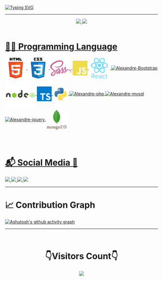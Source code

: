 
<link rel="stylesheet" href="https://cdn.jsdelivr.net/gh/devicons/devicon@v2.14.0/devicon.min.css">

[![Typing SVG](https://readme-typing-svg.herokuapp.com/?color=A9A9A9&size=35&center=true&vCenter=true&width=1000&lines=HELLO,+My+name+is+Alexandre+Novaes;I'm+22+years+old;I'm+from+Brazil;Graduated+Systems+Analysis+and+Development+;Be+Welcome!+:%29)](https://git.io/typing-svg)

<hr/>

<div align="center">
  <a href="https://github.com/alexandr30novaes">
  <img height="180em" src="https://github-readme-stats.vercel.app/api?username=alexandr30novaes&show_icons=true&theme=dark&include_all_commits=true&count_private=true"/>
  <img height="180em" src="https://github-readme-stats.vercel.app/api/top-langs/?username=alexandr30novaes&layout=compact&langs_count=7&theme=dark"/>
</div>
  
<div style="display: inline_block"><br>
  <h1> 👨‍💻 Programming Language </h1>
  <img align="center" alt="Alexandre-HTML" height="70" width="70" src="https://github.com/devicons/devicon/blob/master/icons/html5/html5-original-wordmark.svg">
  <img align="center" alt="Alexandre-CSS" height="70" width="70" src="https://github.com/devicons/devicon/blob/master/icons/css3/css3-original-wordmark.svg">
  <img align="center" alt="Alexandre-SASS" height="70" width="70" src="https://github.com/devicons/devicon/blob/master/icons/sass/sass-original.svg">
  <img align="center" alt="Alexandre-Js" height="50" width="50" src="https://raw.githubusercontent.com/devicons/devicon/master/icons/javascript/javascript-plain.svg">
  <img align="center" alt="Alexandre-React" height="70" width="70" src="https://github.com/devicons/devicon/blob/master/icons/react/react-original-wordmark.svg">
  <img align="center" alt="Alexandre-Bootstrap" height="70" width="70" src="https://cdn.jsdelivr.net/gh/devicons/devicon/icons/bootstrap/bootstrap-original.svg" />
  
  <img align="center" alt="Alexandre-Nodejs" height="100" width="100" src="https://github.com/devicons/devicon/blob/master/icons/nodejs/nodejs-original-wordmark.svg">
  <img align="center" alt="Alexandre-Ts" height="50" width="50" src="https://raw.githubusercontent.com/devicons/devicon/master/icons/typescript/typescript-plain.svg">
 
  
  <img align="center" alt="Alexandre-Python" height="50" width="50" src="https://raw.githubusercontent.com/devicons/devicon/master/icons/python/python-original.svg">
  
  <img align="center" alt="Alexandre-php" height="50" width="50" src="https://cdn.jsdelivr.net/gh/devicons/devicon/icons/php/php-original.svg" />
  <img align="center" alt="Alexandre-mysql" height="50" width="50" src="https://cdn.jsdelivr.net/gh/devicons/devicon/icons/mysql/mysql-original-wordmark.svg" />
  <img align="center" alt="Alexandre-jquery" height="50" width="50" src="https://cdn.jsdelivr.net/gh/devicons/devicon/icons/jquery/jquery-original-wordmark.svg" />
  <img align="center" alt="Alexandre-mongodb" height="70" width="70" src= "https://github.com/devicons/devicon/blob/master/icons/mongodb/mongodb-original-wordmark.svg" />
  
  <br></br>
   <h1> 📬 Social Media 📍</h1>

   <a href = "mailto:ale.oliveira00@gmail.com"><img src="https://img.shields.io/badge/-Gmail-%23333?style=for-the-badge&logo=gmail&logoColor=white" target="_blank">
   </a>
   <a href="https://www.linkedin.com/in/alexandre-novaes-09b454213"><img src="https://img.shields.io/badge/LinkedIn-0077B5?style=for-the-badge&logo=linkedin&logoColor=white" target="_blank">
   </a>
   <a href="https://wa.me/5511994917685?text=Ol%C3%A1+Alexandre%21"><img src="https://img.shields.io/badge/WhatsApp-25D366?style=for-the-badge&logo=whatsapp&logoColor=white" target="_blank">
   </a>
   <a href="https://www.instagram.com/aleee_novaes/"><img src="https://img.shields.io/badge/Instagram-E4405F?style=for-the-badge&logo=instagram&logoColor=white" target="_blank"> 
   </a>
   
   <a href="https://img.shields.io/badge/PHP-777BB4?style=for-the-badge&logo=php&logoColor=white"></a>
  
 <hr/>
  
<h1>📈 Contribution Graph</h1>
                                                  
[![Ashutosh's github activity graph](https://github-readme-activity-graph.cyclic.app/graph?username=alexandr30novaes&bg_color=000000&color=979197&line=fafafa&point=04adf6&area=true&hide_border=true)](https://github.com/ashutosh00710/github-readme-activity-graph)
    


<hr/>

<div align="center">
  <br><p align="centre"><b><h1>👇Visitors Count👇</h1></b></p>  
<p align="center"><img align="center" src="https://profile-counter.glitch.me/{alexandr30novaes}/count.svg" /></p> 
<br>
</div>
 
